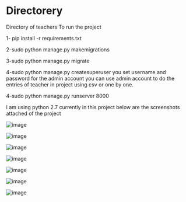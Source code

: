 # Directorery
Directory of teachers
To run the project 


1- pip install -r requirements.txt

2-sudo python manage.py makemigrations

3-sudo python manage.py migrate

4-sudo python manage.py createsuperuser
you set username and password for the admin account you can use admin account to do the entries of teacher in project using csv or one by one.


4-sudo python manage.py runserver 8000



I am using python 2.7 currently in this project below are the screenshots attached of the project 




![image](https://user-images.githubusercontent.com/39766112/101244678-3f470700-3721-11eb-9e92-37d700684310.png)

![image](https://user-images.githubusercontent.com/39766112/101245129-21c76c80-3724-11eb-9286-349eeef95cfc.png)


![image](https://user-images.githubusercontent.com/39766112/101244942-ebd5b880-3722-11eb-9853-ef3155c61674.png)

![image](https://user-images.githubusercontent.com/39766112/101244962-1a539380-3723-11eb-8d83-4db15d0e23c4.png)


![image](https://user-images.githubusercontent.com/39766112/101244982-3820f880-3723-11eb-876d-0ecf2a264401.png)

![image](https://user-images.githubusercontent.com/39766112/101245016-5d156b80-3723-11eb-9c37-87545e357943.png)



![image](https://user-images.githubusercontent.com/39766112/101245068-c1d0c600-3723-11eb-98ec-db35cb7066e3.png)









